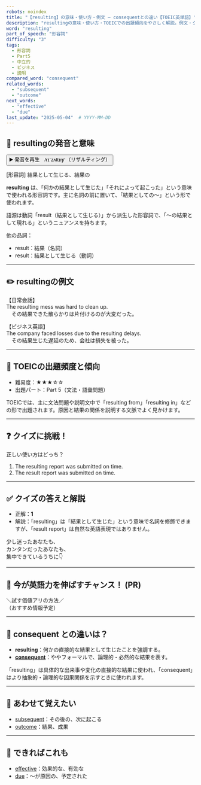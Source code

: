 ```yaml
---
robots: noindex
title: "【resulting】の意味・使い方・例文 ― consequentとの違い【TOEIC英単語】"
description: "resultingの意味・使い方・TOEICでの出題傾向をやさしく解説。例文・クイズ付きでconsequentとの違いもわかりやすく学べます。"
word: "resulting"
part_of_speech: "形容詞"
difficulty: "3"
tags:
  - 形容詞
  - Part5
  - 中立的
  - ビジネス
  - 説明
compared_word: "consequent"
related_words:
  - "subsequent"
  - "outcome"
next_words:
  - "effective"
  - "due"
last_update: "2025-05-04"  # YYYY-MM-DD
---
```


## 🔰 resultingの発音と意味

<button class="play-audio" onclick="playTTS('resulting')">
  <span class="play-audio-main">
    ▶️ 発音を再生　/rɪˈzʌltɪŋ/
  </span>
  <span class="play-audio-sub">
    （リザルティング）
  </span>
</button>

[形容詞] 結果として生じる、結果の

**resulting** は、「何かの結果として生じた」「それによって起こった」という意味で使われる形容詞です。主に名詞の前に置いて、「結果としての～」という形で使われます。

語源は動詞「result（結果として生じる）」から派生した形容詞で、「～の結果として現れる」というニュアンスを持ちます。

他の品詞：  
- result：結果（名詞）
- result：結果として生じる（動詞）

---

## ✏️ resultingの例文

【日常会話】  
The resulting mess was hard to clean up.  
　その結果できた散らかりは片付けるのが大変だった。

【ビジネス英語】  
The company faced losses due to the resulting delays.  
　その結果生じた遅延のため、会社は損失を被った。

---

## 🎯 TOEICの出題頻度と傾向

- 難易度：★★★☆☆
- 出題パート：Part 5（文法・語彙問題）

TOEICでは、主に文法問題や説明文中で「resulting from」「resulting in」などの形で出題されます。原因と結果の関係を説明する文脈でよく見かけます。

---

## ❓ クイズに挑戦！

正しい使い方はどっち？

1. The resulting report was submitted on time.  
2. The result report was submitted on time.

---

## ✅ クイズの答えと解説

- 正解：**1**
- 解説：「resulting」は「結果として生じた」という意味で名詞を修飾できますが、「result report」は自然な英語表現ではありません。

少し迷ったあなたも、  
カンタンだったあなたも、  
集中できているうちに👇️

---

## 🚀 今が英語力を伸ばすチャンス！ (PR)

<div class="info-center">
＼試す価値アリの方法／<br>  
（おすすめ情報予定）
</div>

---

## 🤔  consequent との違いは？

- **resulting**：何かの直接的な結果として生じたことを強調する。
- **[consequent](/word/consequent)**：ややフォーマルで、論理的・必然的な結果を表す。

「resulting」は具体的な出来事や変化の直接的な結果に使われ、「consequent」はより抽象的・論理的な因果関係を示すときに使われます。

---

## 🧩 あわせて覚えたい

- [subsequent](/word/subsequent)：その後の、次に起こる
- [outcome](/word/outcome)：結果、成果

---

## 📖 できればこれも

- [effective](/word/effective)：効果的な、有効な
- [due](/word/due)：～が原因の、予定された

<!-- cvid: aid38_bid19 -->
